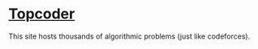 # [Topcoder](https://www.topcoder.com)

This site hosts thousands of algorithmic problems (just like codeforces).
